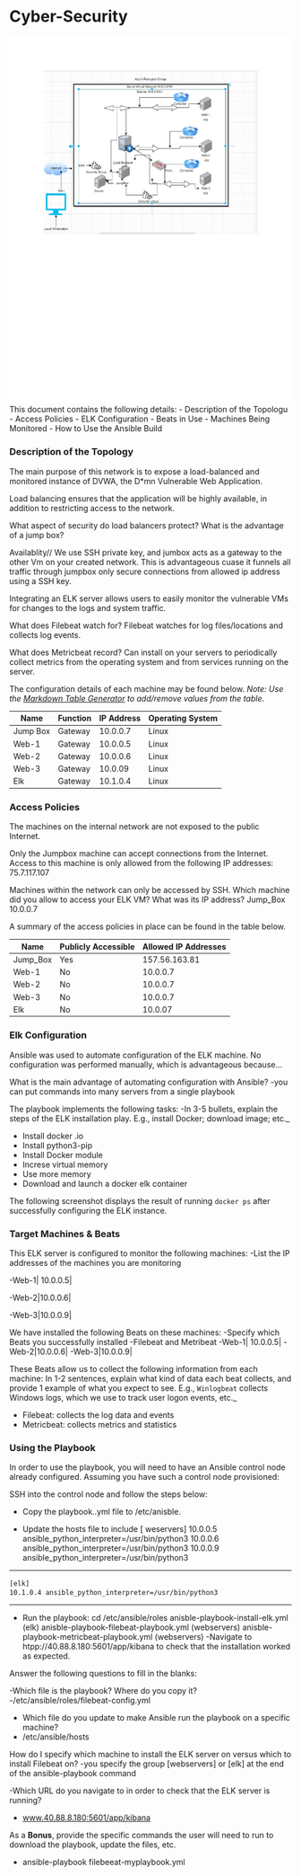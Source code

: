# Cyber-Security
<img src="https://github.com/benkats14/Cyber-Security/blob/main/Diagrams/Network_diagram.pdf">
This document contains the following details:
- Description of the Topologu
- Access Policies
- ELK Configuration
  - Beats in Use
  - Machines Being Monitored
- How to Use the Ansible Build


### Description of the Topology

The main purpose of this network is to expose a load-balanced and monitored instance of DVWA, the D*mn Vulnerable Web Application.

Load balancing ensures that the application will be highly available, in addition to restricting access to the network.

What aspect of security do load balancers protect? What is the advantage of a jump box?

Availablity// We use SSH private key, and jumbox acts as a gateway to the other Vm on your created network. This is advantageous cuase it funnels all traffic through jumpbox only secure connections from allowed ip address using a SSH key.

Integrating an ELK server allows users to easily monitor the vulnerable VMs for changes to the logs and system traffic.

What does Filebeat watch for? 
Filebeat watches for log files/locations and collects log events.

What does Metricbeat record? 
Can install on your servers to periodically collect metrics from the operating system and from services running on the server.

The configuration details of each machine may be found below.
_Note: Use the [Markdown Table Generator](http://www.tablesgenerator.com/markdown_tables) to add/remove values from the table_.

| Name     | Function | IP Address | Operating System |
|----------|----------|------------|------------------|
| Jump Box|Gateway| 10.0.0.7 | Linux|
| Web-1     |Gateway  |10.0.0.5 |Linux|
| Web-2    |Gateway  |10.0.0.6 |Linux|
| Web-3    |Gateway  |10.0.09  |Linux|
| Elk         |Gateway  |10.1.0.4  |Linux|

### Access Policies

The machines on the internal network are not exposed to the public Internet. 

Only the Jumpbox machine can accept connections from the Internet. Access to this machine is only allowed from the following IP addresses:
 75.7.117.107

Machines within the network can only be accessed by SSH.
Which machine did you allow to access your ELK VM? What was its IP address?
Jump_Box                      10.0.0.7

A summary of the access policies in place can be found in the table below.

| Name     | Publicly Accessible | Allowed IP Addresses |
|----------|---------------------|----------------------|
|Jump_Box|Yes|157.56.163.81|
|Web-1   |No |10.0.0.7|
|Web-2   |No|10.0.0.7|
|Web-3   |No|10.0.0.7|
|Elk      |No|10.0.07|

### Elk Configuration
Ansible was used to automate configuration of the ELK machine. No configuration was performed manually, which is advantageous because...

What is the main advantage of automating configuration with Ansible?
-you can put commands into many servers from a single playbook

The playbook implements the following tasks:
-In 3-5 bullets, explain the steps of the ELK installation play. E.g., install Docker; download image; etc._
- Install docker .io
- Install python3-pip
- Install Docker module
- Increse virtual memory
- Use more memory
- Download and launch a docker elk container 

The following screenshot displays the result of running `docker ps` after successfully configuring the ELK instance.

### Target Machines & Beats
This ELK server is configured to monitor the following machines:
-List the IP addresses of the machines you are monitoring

-Web-1| 10.0.0.5|

-Web-2|10.0.0.6|

-Web-3|10.0.0.9|

We have installed the following Beats on these machines:
-Specify which Beats you successfully installed
-Filebeat and Metribeat 
-Web-1| 10.0.0.5|
-Web-2|10.0.0.6|
-Web-3|10.0.0.9|

These Beats allow us to collect the following information from each machine:
 In 1-2 sentences, explain what kind of data each beat collects, and provide 1 example of what you expect to see. E.g., `Winlogbeat` collects Windows logs, which we use to track user logon events, etc._
- Filebeat: collects the log data and events
- Metricbeat: collects metrics and statistics

### Using the Playbook
In order to use the playbook, you will need to have an Ansible control node already configured. Assuming you have such a control node provisioned: 

SSH into the control node and follow the steps below:
- Copy the playbook..yml file to /etc/anisble.

- Update the hosts file to include
	[ weservers]
	10.0.0.5 ansible_python_interpreter=/usr/bin/python3
                10.0.0.6 ansible_python_interpreter=/usr/bin/python3
                10.0.0.9 ansible_python_interpreter=/usr/bin/python3
----------------------------------------------------------------------------------------
	[elk]
	10.1.0.4 ansible_python_interpreter=/usr/bin/python3
----------------------------------------------------------------------------------------
- Run the playbook:
	cd /etc/ansible/roles
	anisble-playbook-install-elk.yml  (elk)
	anisble-playbook-filebeat-playbook.yml      (webservers)
	anisble-playbook-metricbeat-playbook.yml (webservers)
-Navigate to htpp://40.88.8.180:5601/app/kibana to check that the installation worked as expected.

Answer the following questions to fill in the blanks:

-Which file is the playbook? Where do you copy it?
-/etc/ansible/roles/filebeat-config.yml

- Which file do you update to make Ansible run the playbook on a specific machine?
- /etc/ansible/hosts

 How do I specify which machine to install the ELK server on versus which to install Filebeat on?
-you specify the group [webservers] or [elk] at the end of the ansible-playbook command 

-Which URL do you navigate to in order to check that the ELK server is running?
- www.40.88.8.180:5601/app/kibana

As a **Bonus**, provide the specific commands the user will need to run to download the playbook, update the files, etc.
- ansible-playbook filebeeat-myplaybook.yml
